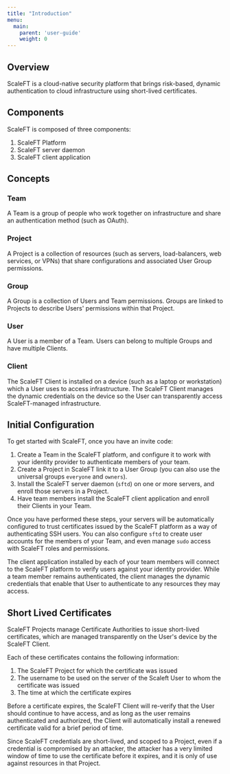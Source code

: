 ```yaml
---
title: "Introduction"
menu:
  main:
    parent: 'user-guide'
    weight: 0
---
```


## Overview

ScaleFT is a cloud-native security platform that brings risk-based, dynamic authentication to cloud infrastructure using short-lived certificates.

## Components

ScaleFT is composed of three components:

1. ScaleFT Platform
2. ScaleFT server daemon
3. ScaleFT client application

## Concepts

### Team

A Team is a group of people who work together on infrastructure and share an authentication method (such as OAuth).

### Project

A Project is a collection of resources (such as servers, load-balancers, web services, or VPNs) that share configurations and associated User Group permissions.

### Group

A Group is a collection of Users and Team permissions. Groups are linked to Projects to describe Users' permissions within that Project.

### User

A User is a member of a Team. Users can belong to multiple Groups and have multiple Clients.

### Client

The ScaleFT Client is installed on a device (such as a laptop or workstation) which a User uses to access infrastructure. The ScaleFT Client manages the dynamic credentials on the device so the User can transparently access ScaleFT-managed infrastructure.

## Initial Configuration

To get started with ScaleFT, once you have an invite code:

1. Create a Team in the ScaleFT platform, and configure it to work with your identity provider to authenticate members of your team.
2. Create a Project in ScaleFT link it to a User Group (you can also use the universal groups `everyone` and `owners`).
3. Install the ScaleFT server daemon (`sftd`) on one or more servers, and enroll those servers in a Project.
4. Have team members install the ScaleFT client application and enroll their Clients in your Team.

Once you have performed these steps, your servers will be automatically configured to trust certificates issued by the ScaleFT platform as a way of authenticating SSH users. You can also configure `sftd` to create user accounts for the members of your Team, and even manage `sudo` access with ScaleFT roles and permissions.

The client application installed by each of your team members will connect to the ScaleFT platform to verify users against your identity provider. While a team member remains authenticated, the client manages the dynamic credentials that enable that User to authenticate to any resources they may access.

## Short Lived Certificates

ScaleFT Projects manage Certificate Authorities to issue short-lived certificates, which are managed transparently on the User's device by the ScaleFT Client.

Each of these certificates contains the following information:

1. The ScaleFT Project for which the certificate was issued
2. The username to be used on the server of the Scaleft User to whom the certificate was issued
3. The time at which the certificate expires

Before a certificate expires, the ScaleFT Client will re-verify that the User should continue to have access, and as long as the user remains authenticated and authorized, the Client will automatically install a renewed certificate valid for a brief period of time.

Since ScaleFT credentials are short-lived, and scoped to a Project, even if a credential is compromised by an attacker, the attacker has a very limited window of time to use the certificate before it expires, and it is only of use against resources in that Project.


